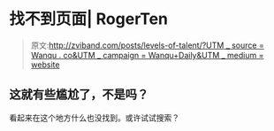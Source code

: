 # 找不到页面| RogerTen

> 原文:[http://zviband.com/posts/levels-of-talent/?UTM _ source = Wanqu . co&UTM _ campaign = Wanqu+Daily&UTM _ medium = website](http://zviband.com/posts/levels-of-talent/?utm_source=wanqu.co&utm_campaign=Wanqu+Daily&utm_medium=website)

## 这就有些尴尬了，不是吗？

看起来在这个地方什么也没找到。或许试试搜索？